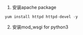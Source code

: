 1. 安装apache package
```python
yum install httpd httpd-devel -y
```
2. 安装mod_wsgi for python3
```python

```